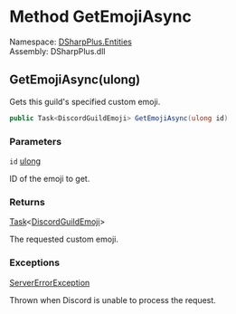 # Method GetEmojiAsync

Namespace: [DSharpPlus.Entities](DSharpPlus.Entities.md)  
Assembly: DSharpPlus.dll

## <a id="DSharpPlus_Entities_DiscordGuild_GetEmojiAsync_System_UInt64_"></a>GetEmojiAsync\(ulong\)

Gets this guild's specified custom emoji.

```csharp
public Task<DiscordGuildEmoji> GetEmojiAsync(ulong id)
```

### Parameters

`id` [ulong](https://learn.microsoft.com/dotnet/api/system.uint64)

ID of the emoji to get.

### Returns

[Task](https://learn.microsoft.com/dotnet/api/system.threading.tasks.task\-1)<[DiscordGuildEmoji](DSharpPlus.Entities.DiscordGuildEmoji.md)\>

The requested custom emoji.

### Exceptions

[ServerErrorException](DSharpPlus.Exceptions.ServerErrorException.md)

Thrown when Discord is unable to process the request.

